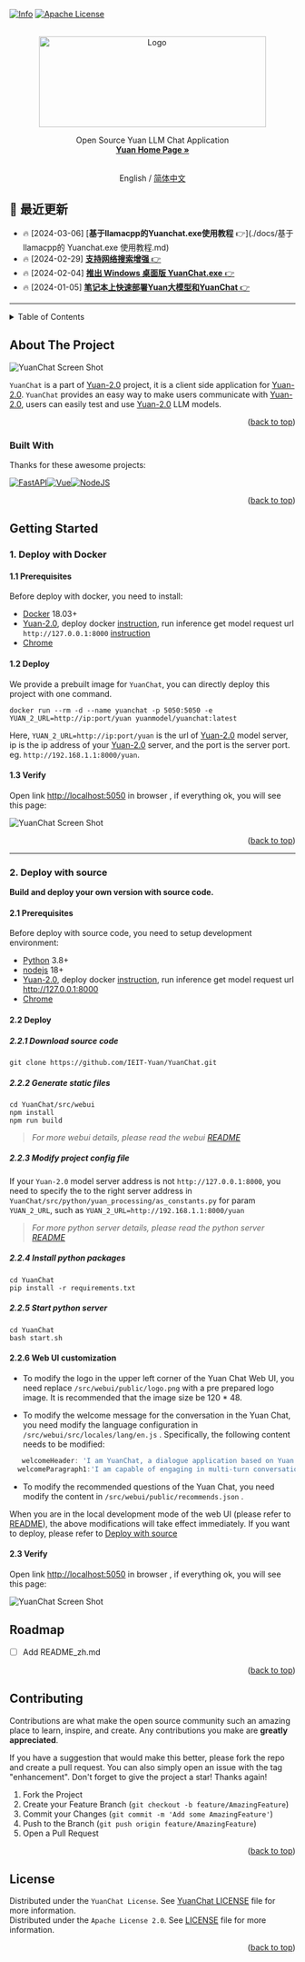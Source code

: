 <a name="readme-top"></a>

<!-- TODO -->

[![Info][forks-shield]][forks-url]
[![Apache License][license-shield]][license-url]

<!-- PROJECT LOGO -->
<br />
<div align="center">
  <a href="https://airyuan.cn/home">
    <img src="docs/images/favicon.png" alt="Logo" width="400" height="160">
  </a>

  <p align="center">
    Open Source Yuan LLM Chat Application
    <br />
    <a href="https://airyuan.cn/home"><strong>Yuan Home Page »</strong></a>
    <br />
    <br />
  </p>

English / [简体中文](./README.md)

</div>

## :tada: 最近更新
* :fire: [2024-03-06] [**基于llamacpp的Yuanchat.exe使用教程** :point_right:](./docs/基于llamacpp的 Yuanchat.exe 使用教程.md)
* :fire: [2024-02-29] [**支持网络搜索增强** :point_right:](./docs/支持网络搜索增强.md)
* :fire: [2024-02-04] [**推出 Windows 桌面版 YuanChat.exe** :point_right:](./docs/推出Windows桌面版YuanChat.exe.md)
* :fire: [2024-01-05] [**笔记本上快速部署Yuan大模型和YuanChat** :point_right:](./docs/在笔记本上快速部署YuanModel和YuanChat.md)
---

<!-- TODO -->
<!-- TABLE OF CONTENTS -->
<details>
  <summary>Table of Contents</summary>
  <ol>
    <li>
      <a href="#about-the-project">About The Project</a>
      <ul>
        <li><a href="#built-with">Built With</a></li>
      </ul>
    </li>
    <li>
      <a href="#getting-started">Getting Started</a>
      <ul>
        <li><a href="#1-deploy-with-docker">Deploy with Docker</a></li>
        <li><a href="#2-deploy-with-source">Deploy with source</a></li>
      </ul>
    </li>
    <li><a href="#roadmap">Roadmap</a></li>
    <li><a href="#contributing">Contributing</a></li>
    <li><a href="#license">License</a></li>

  </ol>
</details>

<!-- ABOUT THE PROJECT -->

## About The Project

<!-- TODO -->

![YuanChat Screen Shot][product-screenshotgif]

`YuanChat` is a part of [Yuan-2.0](https://github.com/IEIT-Yuan/Yuan-2.0/tree/main) project, it is a client side application for [Yuan-2.0](https://github.com/IEIT-Yuan/Yuan-2.0/tree/main). `YuanChat` provides an easy way to make users communicate with [Yuan-2.0](https://github.com/IEIT-Yuan/Yuan-2.0/tree/main), users can easily test and use [Yuan-2.0](https://github.com/IEIT-Yuan/Yuan-2.0/tree/main) LLM models.

<p align="right">(<a href="#readme-top">back to top</a>)</p>

### Built With

Thanks for these awesome projects:

[![FastAPI][FastAPI.com]][FastAPI-url][![Vue][Vue.js]][Vue-url][![NodeJS][nodejs.org]][Nodejs-url]

<p align="right">(<a href="#readme-top">back to top</a>)</p>

<!-- GETTING STARTED -->

## Getting Started

### 1. Deploy with Docker

#### 1.1 Prerequisites

Before deploy with docker, you need to install:

- [Docker](https://www.docker.com/) 18.03+
- [Yuan-2.0](https://github.com/IEIT-Yuan/Yuan-2.0/tree/main), deploy docker [instruction](https://github.com/IEIT-Yuan/Yuan-2.0/blob/main/README-EN.md#quick-start), run inference get model request url `http://127.0.0.1:8000` [instruction](https://github.com/IEIT-Yuan/Yuan-2.0/blob/main/docs/inference_server.md)
- [Chrome](https://www.google.com/chrome)

#### 1.2 Deploy

We provide a prebuilt image for `YuanChat`, you can directly deploy this project with one command.

<!-- TODO -->

```shell
docker run --rm -d --name yuanchat -p 5050:5050 -e YUAN_2_URL=http://ip:port/yuan yuanmodel/yuanchat:latest
```

Here, `YUAN_2_URL=http://ip:port/yuan` is the url of [Yuan-2.0](https://github.com/IEIT-Yuan/Yuan-2.0/tree/main) model server, ip is the ip address of your [Yuan-2.0](https://github.com/IEIT-Yuan/Yuan-2.0/tree/main) server,
and the port is the server port. eg. `http://192.168.1.1:8000/yuan`.

#### 1.3 Verify

Open link [http://localhost:5050](http://localhost:5050) in browser , if everything ok, you will see this page:

![YuanChat Screen Shot][product-screenshot]

<p align="right">(<a href="#readme-top">back to top</a>)</p>

---

### 2. Deploy with source

<!-- TODO -->

**Build and deploy your own version with source code.**

#### 2.1 Prerequisites

Before deploy with source code, you need to setup development environment:

- [Python](https://www.python.org/downloads/) 3.8+
- [nodejs](https://nodejs.org/) 18+
- [Yuan-2.0](https://github.com/IEIT-Yuan/Yuan-2.0/tree/main), deploy docker [instruction](https://github.com/IEIT-Yuan/Yuan-2.0/blob/main/README-EN.md#quick-start), run inference get model request url http://127.0.0.1:8000
- [Chrome](https://www.google.com/chrome)

#### 2.2 Deploy

##### 2.2.1 Download source code

```shell
git clone https://github.com/IEIT-Yuan/YuanChat.git
```

##### 2.2.2 Generate static files

```shell
cd YuanChat/src/webui
npm install
npm run build
```

> _For more webui details, please read the webui [README](src/webui/README_EN.md)_

##### 2.2.3 Modify project config file

If your `Yuan-2.0` model server address is not `http://127.0.0.1:8000`, you need to specify the to the right server address in `YuanChat/src/python/yuan_processing/as_constants.py` for param `YUAN_2_URL`,
such as `YUAN_2_URL=http://192.168.1.1:8000/yuan`

> _For more python server details, please read the python server [README](src/python/README_EN.md)_

##### 2.2.4 Install python packages

```shell
cd YuanChat
pip install -r requirements.txt
```

<!-- ##### 2.2.6 Download `roberta.ckpt` file
Because the limitation of `github`, we can not upload file `roberta.ckpt` to this repo, so you need to download [reberta.ckpt](https://huggingface.co/lilianlhl/roberta_intent_cls/tree/main), and put the file in dir:`YuanChat/src/python/yuan_processing/saved_dict/` -->

##### 2.2.5 Start python server

```shell
cd YuanChat
bash start.sh
```

#### 2.2.6 Web UI customization

- To modify the logo in the upper left corner of the Yuan Chat Web UI, you need replace `/src/webui/public/logo.png` with a pre prepared logo image. It is recommended that the image size be 120 \* 48.

- To modify the welcome message for the conversation in the Yuan Chat, you need modify the language configuration in `/src/webui/src/locales/lang/en.js` . Specifically, the following content needs to be modified:

```javascript
   welcomeHeader: 'I am YuanChat, a dialogue application based on Yuan 2.0 large language model.',
  welcomeParagraph1:'I am capable of engaging in multi-turn conversations, answering domain-specific questions, and assisting individuals in application writing and artistic creation.',
```

- To modify the recommended questions of the Yuan Chat, you need modify the content in `/src/webui/public/recommends.json` .

When you are in the local development mode of the web UI (please refer to [README](src/webui/README_EN.md)), the above modifications will take effect immediately. If you want to deploy, please refer to [Deploy with source](#222-generate-static-files)

#### 2.3 Verify

Open link [http://localhost:5050](http://localhost:5050) in browser , if everything ok, you will see this page:

![YuanChat Screen Shot][product-screenshot]

<!-- ROADMAP -->

## Roadmap

- [ ] Add README_zh.md

<p align="right">(<a href="#readme-top">back to top</a>)</p>

<!-- CONTRIBUTING -->

## Contributing

<!-- TODO -->

Contributions are what make the open source community such an amazing place to learn, inspire, and create. Any contributions you make are **greatly appreciated**.

If you have a suggestion that would make this better, please fork the repo and create a pull request. You can also simply open an issue with the tag "enhancement".
Don't forget to give the project a star! Thanks again!

1. Fork the Project
2. Create your Feature Branch (`git checkout -b feature/AmazingFeature`)
3. Commit your Changes (`git commit -m 'Add some AmazingFeature'`)
4. Push to the Branch (`git push origin feature/AmazingFeature`)
5. Open a Pull Request

<p align="right">(<a href="#readme-top">back to top</a>)</p>

<!-- LICENSE -->

## License

<!-- TODO -->

Distributed under the `YuanChat License`. See [YuanChat LICENSE](./LICENSE-YuanChat) file for more information.
<br />
Distributed under the `Apache License 2.0`. See [LICENSE](./LICENSE) file for more information.

<p align="right">(<a href="#readme-top">back to top</a>)</p>

<!-- MARKDOWN LINKS & IMAGES -->
<!-- https://www.markdownguide.org/basic-syntax/#reference-style-links -->

[contributors-shield]: https://img.shields.io/github/stars/ieit-yuan?label=IEIT-Yuan%20Stars
[contributors-url]: https://github.com/othneildrew/Best-README-Template/graphs/contributors
[forks-shield]: https://img.shields.io/badge/IEIT_Yuan-Open_Source-blue?style=for-the-badge
[forks-url]: https://github.com/othneildrew/Best-README-Template/network/members
[stars-shield]: https://img.shields.io/github/stars/othneildrew/Best-README-Template.svg?style=for-the-badge
[stars-url]: https://github.com/othneildrew/Best-README-Template/stargazers
[issues-shield]: https://img.shields.io/github/issues/othneildrew/Best-README-Template.svg?style=for-the-badge
[issues-url]: https://github.com/othneildrew/Best-README-Template/issues
[license-shield]: https://img.shields.io/badge/license-apache20-green?style=for-the-badge
[license-url]: ./LISENCE
[linkedin-shield]: https://img.shields.io/badge/-LinkedIn-black.svg?style=for-the-badge&logo=linkedin&colorB=555
[linkedin-url]: https://linkedin.com/in/othneildrew
[product-screenshot]: docs/images/screenshot.jpg
[product-screenshotgif]: docs/images/screenshot.gif
[FastAPI.com]: https://img.shields.io/badge/fastapi-white?style=for-the-badge&logo=fastapi
[FastAPI-url]: https://fastapi.tiangolo.com/
[nodejs.org]: https://img.shields.io/badge/nodejs-white?style=for-the-badge&logo=node.js
[Nodejs-url]: https://nodejs.org/
[Vue.js]: https://img.shields.io/badge/Vue.js-35495E?style=for-the-badge&logo=vuedotjs&logoColor=4FC08D
[Vue-url]: https://vuejs.org/
